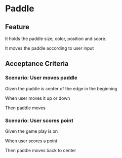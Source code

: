 # Paddle

## Feature

It holds the paddle size, color, position and score.
  
It moves the paddle according to user input

## Acceptance Criteria

### Scenario: User moves paddle

  Given the paddle is center of the edge in the beginning
  
  When user moves it up or down
  
  Then paddle moves

### Scenario: User scores point

  Given the game play is on
  
  When user scores a point
  
  Then paddle moves back to center
